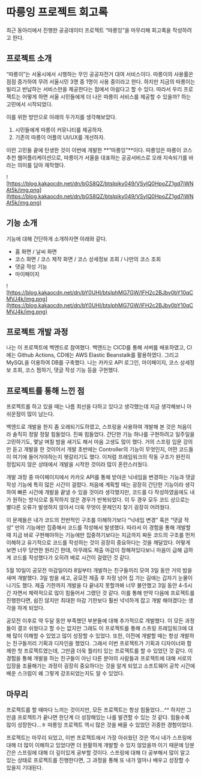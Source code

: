 # 따릉잉 프로젝트 회고록

최근 동아리에서 진행한 공공데이터 프로젝트 “따릉잉”을 마무리해 회고록을 작성하려고 한다.

## 프로젝트 소개

“따릉이”는 서울시에서 시행하는 무인 공공자전거 대여 서비스이다. 따릉이의 사용률은 점점 증가하여 무려 서울시민 3명 중 1명이 사용 중이라고 한다. 하지만 지금의 따릉이는 빌리고 반납하는 서비스만을 제공한다는 점에서 아쉽다고 할 수 있다. 따라서 우리 프로젝트는 어떻게 하면 서울 시민들에게 더 나은 따릉이 서비스를 제공할 수 있을까? 하는 고민에서 시작되었다.

이를 위한 방안으로 아래의 두가지를 생각해보았다.

1. 시민들에게 따릉이 커뮤니티를 제공하자.
2. 기존의 따릉이 어플의 UI/UX를 개선하자.

이런 고민들 끝에 탄생한 것이 이번에 개발한 **“따릉잉”**이다. 따릉잉은 따릉이 코스 추천 웹어플리케이션으로, 따릉이가 서울을 대표하는 공공서비스로 오래 지속되기를 바라는 의미를 담아 제작했다.

![https://blog.kakaocdn.net/dn/bGS8QZ/btsIpiky049/VSylQ0HpoZZ1gd7iWNAt5k/img.png](https://blog.kakaocdn.net/dn/bGS8QZ/btsIpiky049/VSylQ0HpoZZ1gd7iWNAt5k/img.png)

## 기능 소개

기능에 대해 간단하게 소개하자면 아래와 같다.

- 홈 화면 / 날씨 화면
- 코스 화면 / 코스 제작 화면 / 코스 상세정보 조회 / 나만의 코스 조회
- 댓글 작성 기능
- 마이페이지

![https://blog.kakaocdn.net/dn/bY0UHI/btsIphMG7GW/lFH2c2BJbv0bY10qCMVJ4k/img.png](https://blog.kakaocdn.net/dn/bY0UHI/btsIphMG7GW/lFH2c2BJbv0bY10qCMVJ4k/img.png)

## 프로젝트 개발 과정

나는 이 프로젝트에 백엔드로 참여했다. 백엔드는 CICD를 통해 서버를 배포하였고, CI에는 Github Actions, CD에는 AWS Elastic Beanstalk를 활용하였다. 그리고 MySQL을 이용하여 DB를 구축했다. 나는 카카오 API 로그인, 마이페이지, 코스 상세정보 조회, 코스 찜하기, 댓글 작성 기능 등을 구현했다.

## 프로젝트를 통해 느낀 점

프로젝트를 하고 있을 때는 나름 최선을 다하고 있다고 생각했는데 지금 생각해보니 아쉬운점이 많이 남는다.

백엔드로 개발을 한지 좀 오래되기도하였고, 스프링을 사용하여 개발해 본 것은 처음이라 솔직히 정말 정말 힘들었다. 진짜 힘들었다. 간단한 기능 하나를 구현하려고 일주일을 고민하기도, 몇날 며칠 밤을 새기도 해서 마음 고생도 많이 했다. 거의 스프링 입문 강의만 듣고 개발을 한 것이어서 개발 초반에는 Controller의 기능이 무엇인지, 어떤 코드들이 여기에 들어가야하는지 헷갈리기도 했다. 이처럼 프레임워크의 작동 구조가 완전히 정립되지 않은 상태에서 개발을 시작한 것이라 많이 혼란스러웠다.

개발 과정 중 마이페이지에서 카카오 API를 통해 받아온 닉네임을 변경하는 기능과 댓글 작성 기능에 특히 많은 시간이 걸렸다. 처음에 계획할 때는 굉장히 간단한 기능이라 생각하여 빠른 시간에 개발을 끝낼 수 있을 것이라 생각했지만, 코드를 다 작성하였음에도 내가 원하는 방식으로 동작하지 않은 경우가 반복되었다. 이 두 경우 모두 코드 상으로는 별다른 오류가 발생하지 않아서 더욱 무엇이 문제인지 찾기 굉장히 어려웠다.

이 문제들은 내가 코드의 전반적인 구조를 이해하기보다 “닉네임 변경” 혹은 “댓글 작성” 만의 기능에만 집중해서 코드를 작성해서 발생했다. 따라서 이 경험을 통해 개발할 때 지금 바로 구현해야하는 기능에만 집중하기보다는 지금까지 짜둔 코드의 구조를 먼저 이해하고 유기적으로 코드를 작성하는 것이 굉장히 중요하다는 것을 깨달았다. 어떻게 보면 너무 당연한 원리긴 한데, 아무래도 제출 마감이 정해져있다보니 마음이 급해 급하게 코드를 작성했다가 오히려 배로 시간이 걸렸던 것 같다.

5월 10일이 공모전 마감일이라 8일부터 개발하는 친구들끼리 모여 3일 동안 거의 밤을 새며 개발했다. 3일 밤을 새고, 공모전 제출 후 자정 넘어 집 가는 길에는 갑자기 눈물이 나기도 했다. 제출 기한까지 개발을 다 끝내지 못할까봐 너무 불안했고 3일 동안 4-5시간 자면서 체력적으로 많이 힘들어서 그랬던 것 같다. 이를 통해 만약 다음에 프로젝트를 진행한다면, 쉽진 않지만 최대한 마감 기한보다 훨씬 넉넉하게 잡고 개발 해야겠다는 생각을 하게 되었다.

공모전 이후로 약 두달 동안 부족했던 부분들에 대해 추가적으로 개발했다. 이 모든 과정들이 결코 쉬웠다고 할 수는 없지만 그래도 이 프로젝트를 통해 스프링 프레임워크에 대해 많이 이해할 수 있었고 많이 성장할 수 있었다. 또한, 이전에 개발할 때는 항상 개발하는 친구들끼리 기획과 디자인을 했었다. 그래서 이번 프로젝트가 기획과 디자이너와 함께한 첫 프로젝트였는데, 그만큼 더욱 퀄리티 있는 프로젝트를 할 수 있었던 것 같다. 이 경험을 통해 개발을 하는 친구들이 아닌 다른 분야의 사람들과 프로젝트에 대해 서로의 입장을 조율해가는 과정이 굉장히 중요하다는 것을 알게 되었고 소프트웨어 공학 시간에 배운 스크럼이 왜 그렇게 강조되었는지도 알 수 있었다.

## 마무리

프로젝트를 할 때마다 느끼는 것이지만, 모든 프로젝트는 항상 힘들었다…^^ 하지만 그만큼 프로젝트가 끝나면 한단계 더 성장해있는 나를 발견할 수 있는 것 같다. 힘들수록 많이 성장한다…ㅎ 따릉잉 프로젝트 역시 많은 것을 배울 수 있었던 귀중한 경험이었다.

프로젝트는 마무리 되었고, 이번 프로젝트에서 가장 아쉬웠던 것은 역시 내가 스프링에 대해 더 많이 이해하고 있었다면 더 원활하게 개발할 수 있지 않았을까 이기 때문에 당분간은 스프링에 대해 더 깊이있게 공부할 것이다. 스프링에 대해 더 공부해서 많이 알고 있는 상태로 프로젝트를 진행한다면, 그 과정을 통해 또 내가 얼마나 배우고 성장할 수 있을지 기대된다.
